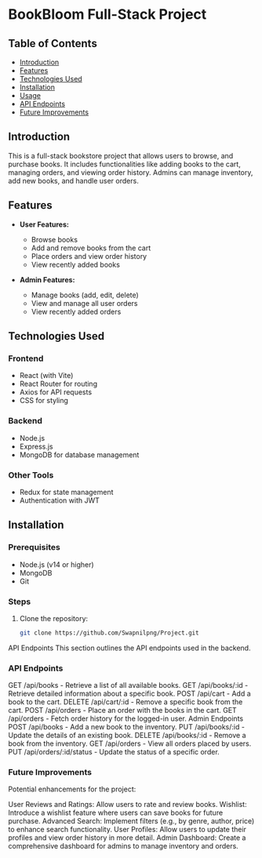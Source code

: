 # BookBloom Full-Stack Project

## Table of Contents
- [Introduction](#introduction)
- [Features](#features)
- [Technologies Used](#technologies-used)
- [Installation](#installation)
- [Usage](#usage)
- [API Endpoints](#api-endpoints)
- [Future Improvements](#future-improvements)

## Introduction
This is a full-stack bookstore project that allows users to browse, and purchase books. It includes functionalities like adding books to the cart, managing orders, and viewing order history. Admins can manage inventory, add new books, and handle user orders.

## Features
- **User Features:**
  - Browse books
  - Add and remove books from the cart
  - Place orders and view order history
  - View recently added books

- **Admin Features:**
  - Manage books (add, edit, delete)
  - View and manage all user orders
  - View recently added orders

## Technologies Used
### Frontend
- React (with Vite)
- React Router for routing
- Axios for API requests
- CSS for styling

### Backend
- Node.js
- Express.js
- MongoDB for database management

### Other Tools
- Redux for state management
- Authentication with JWT

## Installation

### Prerequisites
- Node.js (v14 or higher)
- MongoDB
- Git

### Steps
1. Clone the repository:
   ```bash
   git clone https://github.com/Swapnilpng/Project.git
API Endpoints
This section outlines the API endpoints used in the backend.

### API Endpoints
GET /api/books - Retrieve a list of all available books.
GET /api/books/:id - Retrieve detailed information about a specific book.
POST /api/cart - Add a book to the cart.
DELETE /api/cart/:id - Remove a specific book from the cart.
POST /api/orders - Place an order with the books in the cart.
GET /api/orders - Fetch order history for the logged-in user.
Admin Endpoints
POST /api/books - Add a new book to the inventory.
PUT /api/books/:id - Update the details of an existing book.
DELETE /api/books/:id - Remove a book from the inventory.
GET /api/orders - View all orders placed by users.
PUT /api/orders/:id/status - Update the status of a specific order.

### Future Improvements

Potential enhancements for the project:

User Reviews and Ratings: Allow users to rate and review books.
Wishlist: Introduce a wishlist feature where users can save books for future purchase.
Advanced Search: Implement filters (e.g., by genre, author, price) to enhance search functionality.
User Profiles: Allow users to update their profiles and view order history in more detail.
Admin Dashboard: Create a comprehensive dashboard for admins to manage inventory and orders.
